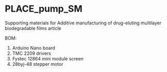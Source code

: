 # PLACE_pump_SM
Supporting materials for Additive manufacturing of drug-eluting multilayer biodegradable films article

BOM:
1) Arduino Nano board
2) TMC 2209 drivers
3) Fystec 12864 mini module screen
4) 28byj-48 stepper motor
